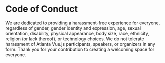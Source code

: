 Code of Conduct
===

We are dedicated to providing a harassment-free experience for everyone, regardless 
of gender, gender identity and expression, age, sexual orientation, disability, physical
appearance, body size, race, ethnicity, religion (or lack thereof), or technology choices.
We do not tolerate harassment of Atlanta Vue.js participants, speakers, or organizers in 
any form. Thank you for your contribution to creating a welcoming space for everyone.
